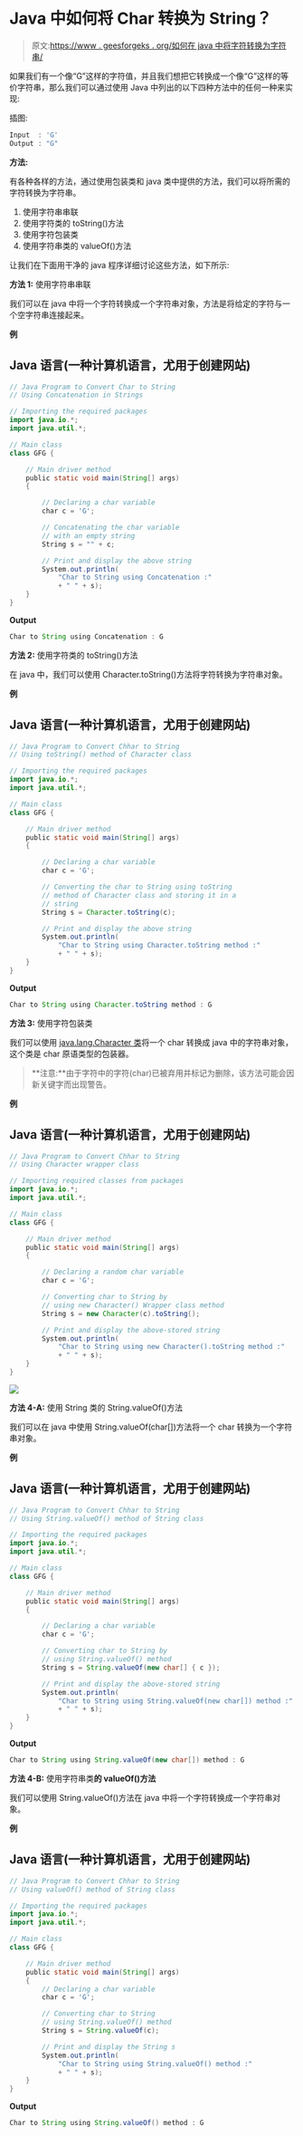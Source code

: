 # Java 中如何将 Char 转换为 String？

> 原文:[https://www . geesforgeks . org/如何在 java 中将字符转换为字符串/](https://www.geeksforgeeks.org/how-to-convert-char-to-string-in-java/)

如果我们有一个像“G”这样的字符值，并且我们想把它转换成一个像“G”这样的等价字符串，那么我们可以通过使用 Java 中列出的以下四种方法中的任何一种来实现:

插图:

```java
Input  : 'G'
Output : "G"
```

**方法:**

有各种各样的方法，通过使用包装类和 java 类中提供的方法，我们可以将所需的字符转换为字符串。

1.  使用字符串串联
2.  使用字符类的 toString()方法
3.  使用字符包装类
4.  使用字符串类的 valueOf()方法

让我们在下面用干净的 java 程序详细讨论这些方法，如下所示:

**方法 1:** 使用字符串串联

我们可以在 java 中将一个字符转换成一个字符串对象，方法是将给定的字符与一个空字符串连接起来。

**例**

## Java 语言(一种计算机语言，尤用于创建网站)

```java
// Java Program to Convert Char to String
// Using Concatenation in Strings 

// Importing the required packages
import java.io.*;
import java.util.*;

// Main class
class GFG {

    // Main driver method
    public static void main(String[] args)
    {

        // Declaring a char variable
        char c = 'G';

        // Concatenating the char variable
        // with an empty string
        String s = "" + c;

        // Print and display the above string
        System.out.println(
            "Char to String using Concatenation :"
            + " " + s);
    }
}
```

**Output**

```java
Char to String using Concatenation : G
```

**方法 2:** 使用字符类的 toString()方法

在 java 中，我们可以使用 Character.toString()方法将字符转换为字符串对象。

**例**

## Java 语言(一种计算机语言，尤用于创建网站)

```java
// Java Program to Convert Chhar to String
// Using toString() method of Character class

// Importing the required packages
import java.io.*;
import java.util.*;

// Main class
class GFG {

    // Main driver method
    public static void main(String[] args)
    {

        // Declaring a char variable
        char c = 'G';

        // Converting the char to String using toString
        // method of Character class and storing it in a
        // string
        String s = Character.toString(c);

        // Print and display the above string
        System.out.println(
            "Char to String using Character.toString method :"
            + " " + s);
    }
}
```

**Output**

```java
Char to String using Character.toString method : G
```

**方法 3:** 使用字符包装类

我们可以使用 [java.lang.Character 类](https://www.geeksforgeeks.org/character-class-java/)将一个 char 转换成 java 中的字符串对象，这个类是 char 原语类型的包装器。

> **注意:**由于字符中的字符(char)已被弃用并标记为删除，该方法可能会因新关键字而出现警告。

**例**

## Java 语言(一种计算机语言，尤用于创建网站)

```java
// Java Program to Convert Chhar to String
// Using Character wrapper class

// Importing required classes from packages
import java.io.*;
import java.util.*;

// Main class
class GFG {

    // Main driver method
    public static void main(String[] args)
    {

        // Declaring a random char variable
        char c = 'G';

        // Converting char to String by
        // using new Character() Wrapper class method
        String s = new Character(c).toString();

        // Print and display the above-stored string
        System.out.println(
            "Char to String using new Character().toString method :"
            + " " + s);
    }
}
```

![](img/817cbc4481e1af7b863c6b243b291a72.png)

**方法 4-A:** 使用 String 类的 String.valueOf()方法

我们可以在 java 中使用 String.valueOf(char[])方法将一个 char 转换为一个字符串对象。

**例**

## Java 语言(一种计算机语言，尤用于创建网站)

```java
// Java Program to Convert Chhar to String
// Using String.valueOf() method of String class

// Importing the required packages
import java.io.*;
import java.util.*;

// Main class
class GFG {

    // Main driver method
    public static void main(String[] args)
    {

        // Declaring a char variable
        char c = 'G';

        // Converting char to String by
        // using String.valueOf() method
        String s = String.valueOf(new char[] { c });

        // Print and display the above-stored string
        System.out.println(
            "Char to String using String.valueOf(new char[]) method :"
            + " " + s);
    }
}
```

**Output**

```java
Char to String using String.valueOf(new char[]) method : G
```

**方法 4-B:** 使用字符串类**的 valueOf()方法**

我们可以使用 String.valueOf()方法在 java 中将一个字符转换成一个字符串对象。

**例**

## Java 语言(一种计算机语言，尤用于创建网站)

```java
// Java Program to Convert Chhar to String
// Using valueOf() method of String class

// Importing the required packages
import java.io.*;
import java.util.*;

// Main class
class GFG {

    // Main driver method
    public static void main(String[] args)
    {
        // Declaring a char variable
        char c = 'G';

        // Converting char to String
        // using String.valueOf() method
        String s = String.valueOf(c);

        // Print and display the String s
        System.out.println(
            "Char to String using String.valueOf() method :"
            + " " + s);
    }
}
```

**Output**

```java
Char to String using String.valueOf() method : G
```